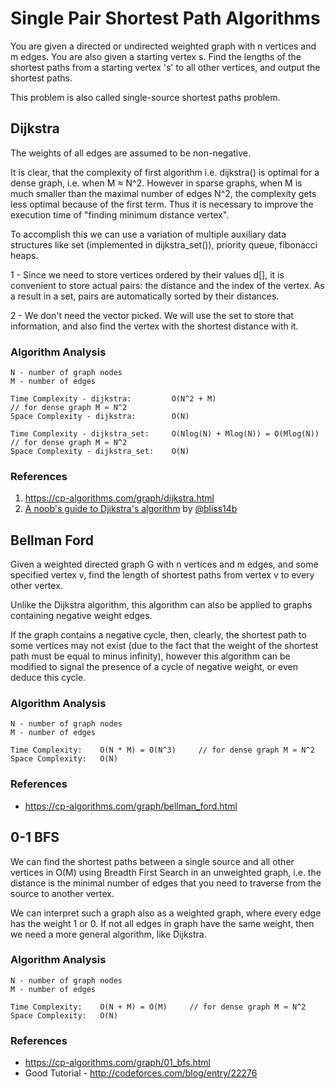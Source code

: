 # Single Pair Shortest Path Algorithms

You are given a directed or undirected weighted graph with n vertices and m edges. You are also given a starting vertex s. Find the lengths of the shortest paths from a starting vertex 's' to all other vertices, and output the shortest paths.

This problem is also called single-source shortest paths problem.


## Dijkstra
The weights of all edges are assumed to be non-negative.

It is clear, that the complexity of first algorithm i.e. dijkstra() is optimal for a dense graph, i.e. when M ≈ N^2. However in sparse graphs, when M 
is much smaller than the maximal number of edges N^2, the complexity gets less optimal because of the first term. Thus it is necessary to improve the execution time of "finding minimum distance vertex".

To accomplish this we can use a variation of multiple auxiliary data structures like set (implemented in dijkstra_set()), priority queue, fibonacci heaps.

1 - Since we need to store vertices ordered by their values d[], it is convenient to store actual pairs: the distance and the index of the vertex.
    As a result in a set, pairs are automatically sorted by their distances.

2 - We don't need the vector<bool> picked. We will use the set to store that information, and also find the vertex with 
    the shortest distance with it.

### Algorithm Analysis
```
N - number of graph nodes
M - number of edges

Time Complexity - dijkstra:         O(N^2 + M)                              // for dense graph M ≈ N^2
Space Complexity - dijkstra:        O(N)

Time Complexity - dijkstra_set:     O(Nlog(N) + Mlog(N)) = O(Mlog(N))       // for dense graph M ≈ N^2
Space Complexity - dijkstra_set:    O(N)
```

### References
1. https://cp-algorithms.com/graph/dijkstra.html
2. [A noob's guide to Djikstra's algorithm](https://leetcode.com/discuss/general-discussion/1059477/A-noob's-guide-to-Djikstra's-Algorithm) by [@bliss14b](https://leetcode.com/bliss14b/)


## Bellman Ford
Given a weighted directed graph G with n vertices and m edges, and some specified vertex v, find the length of shortest paths from vertex v to every other vertex.

Unlike the Dijkstra algorithm, this algorithm can also be applied to graphs containing negative weight edges.

If the graph contains a negative cycle, then, clearly, the shortest path to some vertices may not exist (due to the fact that the weight of the shortest path must be equal to minus infinity), however this algorithm can be modified to signal the presence of a cycle of negative weight, or even deduce this cycle.

### Algorithm Analysis
```
N - number of graph nodes
M - number of edges

Time Complexity:    O(N * M) = O(N^3)     // for dense graph M ≈ N^2
Space Complexity:   O(N)
```

### References
- https://cp-algorithms.com/graph/bellman_ford.html


## 0-1 BFS
We can find the shortest paths between a single source and all other vertices in O(M) using Breadth First Search in an unweighted graph, i.e. the distance is the minimal number of edges that you need to traverse from the source to another vertex.

We can interpret such a graph also as a weighted graph, where every edge has the weight 1 or 0. If not all edges in graph have the same weight, then we need a more general algorithm, like Dijkstra.

### Algorithm Analysis
```
N - number of graph nodes
M - number of edges

Time Complexity:    O(N + M) = O(M)     // for dense graph M ≈ N^2
Space Complexity:   O(N)
```

### References
- https://cp-algorithms.com/graph/01_bfs.html
- Good Tutorial - http://codeforces.com/blog/entry/22276